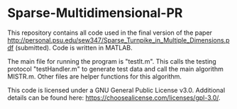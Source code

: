 # Sparse-Multidimensional-PR
This repository contains all code used in the final version of the paper http://personal.psu.edu/sew347/Sparse_Turnpike_in_Multiple_Dimensions.pdf (submitted). Code is written in MATLAB.

The main file for running the program is "testIt.m". This calls the testing protocol "testHandler.m" to generate test data and call the main algorithm MISTR.m. Other files are helper functions for this algorithm.

This code is licensed under a GNU General Public License v3.0. Additional details can be found here: https://choosealicense.com/licenses/gpl-3.0/.
